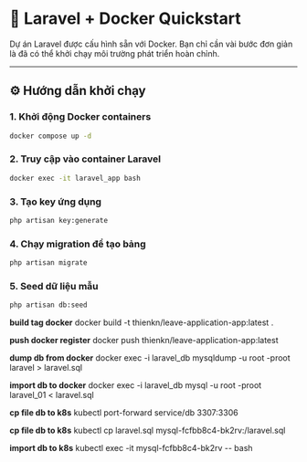 # 🚀 Laravel + Docker Quickstart

Dự án Laravel được cấu hình sẵn với Docker. Bạn chỉ cần vài bước đơn giản là đã có thể khởi chạy môi trường phát triển hoàn chỉnh.

---

## ⚙️ Hướng dẫn khởi chạy

### 1. Khởi động Docker containers

```bash
docker compose up -d
```

### 2. Truy cập vào container Laravel
```bash
docker exec -it laravel_app bash
```

### 3. Tạo key ứng dụng
```bash
php artisan key:generate
```

### 4. Chạy migration để tạo bảng
```bash
php artisan migrate
```

### 5. Seed dữ liệu mẫu
```bash
php artisan db:seed
```

**build tag docker**
docker build -t thienkn/leave-application-app:latest .

**push docker register**
docker push thienkn/leave-application-app:latest

**dump db from docker**
docker exec -i laravel_db mysqldump -u root -proot laravel > laravel.sql

**import db to docker**
docker exec -i laravel_db mysql -u root -proot laravel_01 < laravel.sql

**cp file db to k8s**
kubectl port-forward service/db 3307:3306

**cp file db to k8s**
kubectl cp laravel.sql mysql-fcfbb8c4-bk2rv:/laravel.sql

**import db to k8s**
kubectl exec -it mysql-fcfbb8c4-bk2rv -- bash